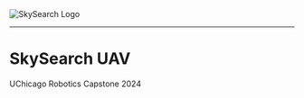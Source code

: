 <picture align="center">
  <source media="(prefers-color-scheme: dark)" srcset="">
  <img alt="SkySearch Logo" src="">
</picture>

-------------
# SkySearch UAV
UChicago Robotics Capstone 2024
